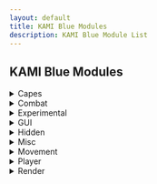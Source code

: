 ```yaml
---
layout: default
title: KAMI Blue Modules
description: KAMI Blue Module List
---
```


## KAMI Blue Modules

<details>
    <summary>Capes</summary>
    <ul>
        <li>Capes</li>
        <li>LayerCape</li>
    </ul>
</details>

<details>
    <summary>Combat</summary>
    <ul>
        <li>AntiDeathScreen</li>
        <li>AntiFriendHit</li>
        <li>Aura</li>
        <li>Auto32k</li>
        <li>AutoExp</li>
        <li>AutoFeetPlace</li>
        <li>AutoLog</li>
        <li>AutoReplenish</li>
        <li>AutoTotem</li>
        <li>AutoTrap</li>
        <li>BowSpam</li>
        <li>Criticals</li>
        <li>CrystalAura</li>
        <li>Fastuse</li>
        <li>Pull32k</li>
        <li>Surround</li>
    </ul>
</details>

<details>
    <summary>Experimental</summary>
    <ul>
        <li>GUIColour</li>
    </ul>
</details>

<details>
    <summary>GUI</summary>
    <ul>
        <li>ArmourHide</li>
        <li>CleanGUI</li>
        <li>InfoOverlay</li>
        <li>InventoryViewer</li>
        <li>Zoom</li>
        <li>GUIColour</li>
    </ul>
</details>

<details>
    <summary>Hidden</summary>
    <ul>
        <li>Teleport</li>
    </ul>
</details>

<details>
    <summary>Misc</summary>
    <ul>
        <li>AntiAFK</li>
        <li>AntiChatSpam</li>
        <li>AntiChunkBan</li>
        <li>AntiWeather</li>
        <li>AutoFish</li>
        <li>AutoQMain</li>
        <li>AutoReconnect</li>
        <li>AutoRespawn</li>
        <li>AutoSpawner</li>
        <li>AutoTPA</li>
        <li>AutoTool</li>
        <li>BookCrash</li>
        <li>CameraClip</li>
        <li>ChatEncryption</li>
        <li>ColourSign</li>
        <li>ConsoleSpam</li>
        <li>CustomChat</li>
        <li>DiscordSettings</li>
        <li>FakeGamemode</li>
        <li>FakeVanilla</li>
        <li>FormatChat</li>
        <li>NoEntityTrace</li>
        <li>NoPacketKick</li>
        <li>NoSoundLag</li>
        <li>PortalChat</li>
        <li>SkinFlicker</li>
        <li>VisualRange</li>
    </ul>
</details>

<details>
    <summary>Movement</summary>
    <ul>
        <li>AntiHunger</li>
        <li>AutoJump</li>
        <li>AutoWalk</li>
        <li>ElytraFlight</li>
        <li>EntitySpeed</li>
        <li>Flight</li>
        <li>IceSpeed</li>
        <li>Jesus</li>
        <li>NoSlowDown</li>
        <li>SafeWalk</li>
        <li>Strafe</li>
        <li>TimerSpeed</li>
        <li>Velocity</li>
    </ul>
</details>

<details>
    <summary>Player</summary>
    <ul>
        <li>AntiChunkLoadPatch</li>
        <li>AntiForceLook</li>
        <li>AutoArmour</li>
        <li>AutoEat</li>
        <li>Blink</li>
        <li>Fastbreak</li>
        <li>Freecam</li>
        <li>NoBreakAnimation</li>
        <li>NoFall</li>
        <li>NoSwing</li>
        <li>PitchLock</li>
        <li>PortalGodMode</li>
        <li>Scaffold</li>
        <li>Timer.java</li>
        <li>TpsSync</li>
        <li>YawLock.java</li>
    </ul>
</details>

<details>
    <summary>Render</summary>
    <ul>
        <li>AntiFog</li>
        <li>ArmourHUD</li>
        <li>BossStack</li>
        <li>Brightness</li>
        <li>Chams</li>
        <li>ChunkFinder</li>
        <li>ESP</li>
        <li>ExtraTab</li>
        <li>EyeFinder</li>
        <li>HoleESP</li>
        <li>Nametags</li>
        <li>NoHurtCam</li>
        <li>NoRender</li>
        <li>Pathfind</li>
        <li>ShulkerBypass</li>
        <li>ShulkerPreview</li>
        <li>StorageESP</li>
        <li>TabFriends</li>
        <li>Tracers</li>
        <li>Trajectories</li>
    </ul>
</details>
